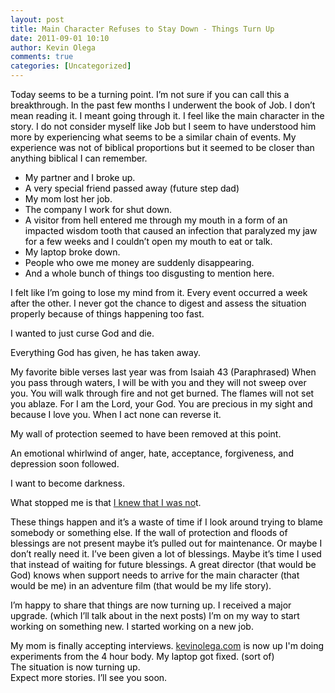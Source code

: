 ```yaml
---
layout: post
title: Main Character Refuses to Stay Down - Things Turn Up
date: 2011-09-01 10:10
author: Kevin Olega
comments: true
categories: [Uncategorized]
---
```

<span style="color: #000000;">Today seems to be a turning point. I’m not sure if you can call this a breakthrough. In the past few months I underwent the book of Job. I don’t mean reading it. I meant going through it. I feel like the main character in the story. I do not consider myself like Job but I seem to have understood him more by experiencing what seems to be a similar chain of events. My experience was not of biblical proportions but it seemed to be closer than anything biblical I can remember.</span>
<ul>
	<li><span class="Apple-style-span" style="color: #000000;">My partner and I broke up.</span></li>
	<li><span class="Apple-style-span" style="color: #000000;">A very special friend passed away (future step dad)</span></li>
	<li><span class="Apple-style-span" style="color: #000000;">My mom lost her job.</span></li>
	<li><span class="Apple-style-span" style="color: #000000;">The company I work for shut down.</span></li>
	<li><span class="Apple-style-span" style="color: #000000;">A visitor from hell entered me through my mouth in a form of an impacted wisdom tooth that caused an infection that paralyzed my jaw for a few weeks and I couldn’t open my mouth to eat or talk.</span></li>
	<li><span class="Apple-style-span" style="color: #000000;">My laptop broke down.</span></li>
	<li><span class="Apple-style-span" style="color: #000000;">People who owe me money are suddenly disappearing.</span></li>
	<li><span class="Apple-style-span" style="color: #000000;">And a whole bunch of things too disgusting to mention here.</span></li>
</ul>
<span style="color: #000000;">I felt like I’m going to lose my mind from it. Every event occurred a week after the other. I never got the chance to digest and assess the situation properly because of things happening too fast. </span>

<span style="color: #000000;"> I wanted to just curse God and die.</span>

<span style="color: #000000;"> Everything God has given, he has taken away. </span>

<span style="color: #000000;"> My favorite bible verses last year was from Isaiah 43 (Paraphrased)</span>
<span style="color: #000000;"> When you pass through waters,</span>
<span style="color: #000000;"> I will be with you and they will not sweep over you.</span>
<span style="color: #000000;"> You will walk through fire and not get burned.</span>
<span style="color: #000000;"> The flames will not set you ablaze.</span>
<span style="color: #000000;"> For I am the Lord, your God.</span>
<span style="color: #000000;"> You are precious in my sight and because I love you.</span>
<span style="color: #000000;"> When I act none can reverse it.</span>

<span style="color: #000000;"> My wall of protection seemed to have been removed at this point.</span>

<span style="color: #000000;"> An emotional whirlwind of anger, hate, acceptance, forgiveness, and depression soon followed. </span>

<span style="color: #000000;"> I want to become darkness.</span>

<span style="color: #000000;"> What stopped me is that <a href="http://minimalchanges.com/taking-my-minimal-changes-in-a-different-direction/">I knew that I was no</a>t.</span>

<span style="color: #000000;">These things happen and it’s a waste of time if I look around trying to blame somebody or something else. If the wall of protection and floods of blessings are not present maybe it’s pulled out for maintenance. Or maybe I don’t really need it. I’ve been given a lot of blessings. Maybe it’s time I used that instead of waiting for future blessings. A great director (that would be God) knows when support needs to arrive for the main character (that would be me) in an adventure film (that would be my life story).</span>

<span style="color: #000000;"> I’m happy to share that things are now turning up.</span>
<span style="color: #000000;"> I received a major upgrade. (which I’ll talk about in the next posts)</span>
<span style="color: #000000;"> I’m on my way to start working on something new.</span>
<span style="color: #000000;">I started working on a new job.</span>
<div><span style="color: #000000;">My mom is finally accepting interviews.</span>
<span style="color: #000000;"><a href="http://kevinolega.com"> kevinolega.com</a> is now up</span>
<span style="color: #000000;"> I'm doing experiments from the 4 hour body.</span>
<span style="color: #000000;"> My laptop got fixed. (sort of)</span></div>
<div><span style="color: #000000;">The situation is now turning up.</span></div>
<div><span style="color: #000000;"> Expect more stories.</span><span style="color: #000000;"> I’ll see you soon.</span>

</div>
